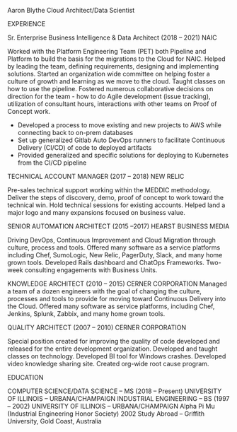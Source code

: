 Aaron Blythe
Cloud Architect/Data Scientist

EXPERIENCE

Sr. Enterprise Business Intelligence & Data Architect  	(2018 – 2021) NAIC

Worked with the Platform Engineering Team (PET) both Pipeline and Platform to build the basis for the migrations to the Cloud for NAIC. Helped by leading the team, defining requirements, designing and implementing solutions. Started an organization wide committee on helping foster a culture of growth and learning as we move to the cloud. Taught classes on how to use the pipeline. Fostered numerous collaborative decisions on direction for the team - how to do Agile development (issue tracking), utilization of consultant hours, interactions with other teams on Proof of Concept work.

* Developed a process to move existing and new projects to AWS while connecting back to on-prem databases
* Set up generalized Gitlab Auto DevOps runners to facilitate Continuous Delivery (CI/CD) of code to deployed artifacts
* Provided generalized and specific solutions for deploying to Kubernetes from the CI/CD pipeline

TECHNICAL ACCOUNT MANAGER	(2017 – 2018) NEW RELIC

Pre-sales technical support working within the MEDDIC methodology. Deliver  the steps of discovery, demo, proof of concept to work toward the technical win. Hold technical sessions for existing accounts. Helped land a major logo and many expansions focused on business value.

SENIOR AUTOMATION ARCHITECT	(2015 –2017) HEARST BUSINESS MEDIA

Driving DevOps, Continuous Improvement and Cloud Migration through culture, process and tools. Offered many software as a service platforms including Chef, SumoLogic, New Relic, PagerDuty, Slack, and many home grown tools. Developed Rails dashboard and ChatOps Frameworks. Two-week consulting engagements with Business Units.

KNOWLEDGE ARCHITECT	(2010 – 2015) CERNER CORPORATION
Managed a team of a dozen engineers with the goal of changing the culture, processes and tools to provide for moving toward Continuous Delivery into the Cloud. Offered many software as service platforms, including Chef, Jenkins, Splunk, Zabbix, and many home grown tools.  

QUALITY ARCHITECT	(2007 – 2010)  CERNER CORPORATION

Special position created for improving the quality of code developed and released for the entire development organization.  Developed and taught classes on technology. Developed BI tool for Windows crashes. Developed video knowledge sharing site. Created org-wide root cause program.

EDUCATION

COMPUTER SCIENCE/DATA SCIENCE – MS	(2018 – Present) UNIVERSITY OF ILLINOIS – URBANA/CHAMPAIGN
INDUSTRIAL ENGINEERING – BS	(1997 – 2002) UNIVERSITY OF ILLINOIS – URBANA/CHAMPAIGN
Alpha Pi Mu (Industrial Engineering Honor Society) 2002
Study Abroad – Griffith University, Gold Coast, Australia
